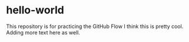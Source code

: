 # hello-world
This repository is for practicing the GitHub Flow
I think this is pretty cool.
Adding more text here as well. 
